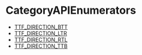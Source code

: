 # CategoryAPIEnumerators

<!-- DO NOT HAND-EDIT CATEGORY LISTS, THEY ARE AUTOGENERATED AND WILL BE OVERWRITTEN, BASED ON TAGS IN INDIVIDUAL PAGE FOOTERS. EDIT THOSE INSTEAD. -->
<!-- BEGIN CATEGORY LIST -->
- [TTF_DIRECTION_BTT](TTF_DIRECTION_BTT)
- [TTF_DIRECTION_LTR](TTF_DIRECTION_LTR)
- [TTF_DIRECTION_RTL](TTF_DIRECTION_RTL)
- [TTF_DIRECTION_TTB](TTF_DIRECTION_TTB)
<!-- END CATEGORY LIST -->

